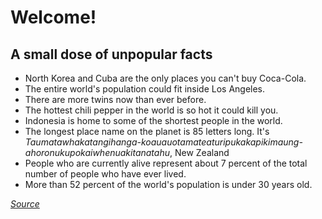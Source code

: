 # Welcome! 



## A small dose of unpopular facts 

* North Korea and Cuba are the only places you can't buy Coca-Cola.
* The entire world's population could fit inside Los Angeles.
* There are more twins now than ever before.
* The hottest chili pepper in the world is so hot it could kill you.
* Indonesia is home to some of the shortest people in the world. 
* The longest place name on the planet is 85 letters long. 
It's _Taumatawhakatangihanga-koauauotamateaturipukakapikimaung-ahoronukupokaiwhenuakitanatahu_, New Zealand 
* People who are currently alive represent about 7 percent of the total number of people who have ever lived.
* More than 52 percent of the world's population is under 30 years old.






[_Source_](https://bestlifeonline.com/world-facts/)
